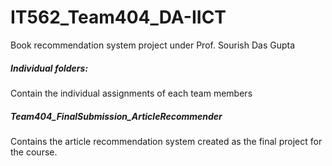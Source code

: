 # IT562_Team404_DA-IICT
Book recommendation system project under Prof. Sourish Das Gupta

##### Individual folders:
Contain the individual assignments of each team members

##### Team404_FinalSubmission_ArticleRecommender
Contains the article recommendation system created as the final project for the course.

